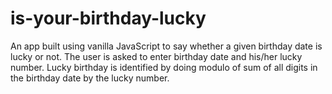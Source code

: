 # is-your-birthday-lucky

An app built using vanilla JavaScript to say whether a given birthday date is lucky or not. The user is asked to enter birthday date and his/her lucky number. Lucky birthday is identified by doing modulo of sum of all digits in the birthday date by the lucky number.

